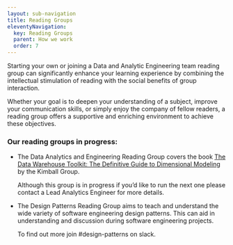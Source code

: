 ```yaml
---
layout: sub-navigation
title: Reading Groups
eleventyNavigation:
  key: Reading Groups
  parent: How we work
  order: 7
---
```


Starting your own or joining a Data and Analytic Engineering team reading group can significantly enhance your learning experience by combining the intellectual stimulation of reading with the social benefits of group interaction. 

Whether your goal is to deepen your understanding of a subject, improve your communication skills, or simply enjoy the company of fellow readers, a reading group offers a supportive and enriching environment to achieve these objectives.

### Our reading groups in progress: 

* The Data Analytics and Engineering Reading Group covers the book [The Data Warehouse Toolkit: The Definitive Guide to Dimensional Modeling](https://www.amazon.co.uk/Data-Warehouse-Toolkit-Definitive-Dimensional/dp/1118530802) by the Kimball Group.

   Although this group is in progress if you’d like to run the next one please contact a Lead Analytics Engineer for more details.

* The Design Patterns Reading Group aims to teach and understand the wide variety of software engineering design patterns. This can aid in understanding and discussion during software engineering projects.

   To find out more join #design-patterns on slack.